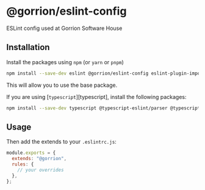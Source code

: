 # @gorrion/eslint-config

ESLint config used at Gorrion Software House

## Installation

Install the packages using `npm` (or `yarn` or `pnpm`)

```bash
npm install --save-dev eslint @gorrion/eslint-config eslint-plugin-import eslint-config-prettier
```

This will allow you to use the base package.

If you are using [`typescript`][typescript], install the following packages:

```bash
npm install --save-dev typescript @typescript-eslint/parser @typescript-eslint/eslint-plugin
```

## Usage

Then add the extends to your `.eslintrc.js`:

```javascript
module.exports = {
  extends: "@gorrion",
  rules: {
    // your overrides
  },
};
```
